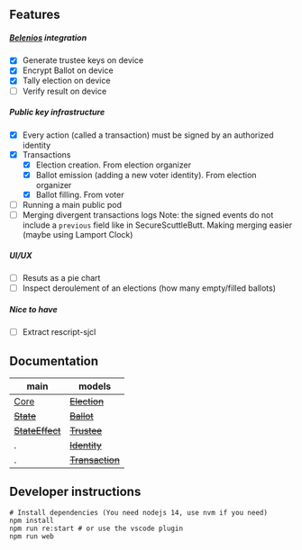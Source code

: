 ## Features

##### [Belenios](https://www.belenios.org) integration

- [x] Generate trustee keys on device
- [x] Encrypt Ballot on device
- [x] Tally election on device
- [ ] Verify result on device

##### Public key infrastructure

- [x] Every action (called a transaction) must be signed by an authorized identity
- [x] Transactions
	- [x] Election creation. From election organizer
	- [x] Ballot emission (adding a new voter identity). From election organizer
	- [x] Ballot filling. From voter
- [ ] Running a main public pod
- [ ] Merging divergent transactions logs
	Note: the signed events do not include a `previous` field like in SecureScuttleButt. Making merging easier (maybe using Lamport Clock) 

##### UI/UX

- [ ] Resuts as a pie chart
- [ ] Inspect deroulement of an elections (how many empty/filled ballots)

##### Nice to have

- [ ] Extract rescript-sjcl

## Documentation

main | models
-----|-------
[Core](https://scrutin-app.github.io/scrutin/src/Core.html) | ~~[Election](https://scrutin-app.github.io/scrutin/src/model/Election.html)~~
~~[State](https://scrutin-app.github.io/scrutin/src/State.html)~~ | ~~[Ballot](https://scrutin-app.github.io/scrutin/src/model/Ballot.html)~~
~~[StateEffect](https://scrutin-app.github.io/scrutin/src/StateEffect.html)~~ | ~~[Trustee](https://scrutin-app.github.io/scrutin/src/model/Trustee.html)~~
. | ~~[Identity](https://scrutin-app.github.io/scrutin/src/model/Identity.html)~~
. | ~~[Transaction](https://scrutin-app.github.io/scrutin/src/model/Transaction.html)~~


## Developer instructions

```
# Install dependencies (You need nodejs 14, use nvm if you need)
npm install
npm run re:start # or use the vscode plugin
npm run web
```

<!--
## Release
[Web demo](https://demo.scrutin.app)
[Android apk](https://expo.dev/accounts/mlalisse/projects/scrutin/builds/e6bd66f5-ce96-4dac-b874-ab2c0a1f3b1b)
-->
